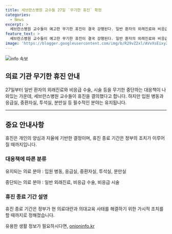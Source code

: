 ```yaml
---
title: 세브란스병원 교수들 27일 `무기한 휴진` 확정
categories:
  - News
excerpt: >
  세브란스병원 교수들이 예고한 무기한 휴진이 결국 강행된다. 일반 환자의 외래진료와 비응급 수술 및 시술은 중단되지만, 입원 병동과 응급실, 중환자실, 투석실, 분만실 등 필수적인 분야는 유지된다. 휴진은 개인 결정이며, 연세의료원 산하 세브란스병원, 강남세브란스병원, 용인세브란스병원 교수들의 의견을 바탕으로 정해졌다. 휴진 종료 기간은 정부의 의료대란과 의대교육 사태 해결 시까지로 예정되어 있다.
feature_text: >
  세브란스병원 교수들이 예고한 무기한 휴진이 결국 강행된다. 일반 환자의 외래진료와 비응급 수술 및 시술은 중단되지만, 입원 병동과 응급실, 중환자실, 투석실, 분만실 등 필수적인 분야는 유지된다. 휴진은 개인 결정이며, 연세의료원 산하 세브란스병원, 강남세브란스병원, 용인세브란스병원 교수들의 의견을 바탕으로 정해졌다. 휴진 종료 기간은 정부의 의료대란과 의대교육 사태 해결 시까지로 예정되어 있다.
image: 'https://blogger.googleusercontent.com/img/b/R29vZ2xl/AVvXsEixyZcFfHzMRdzZMjFBmAUKJYCLCGyLL1o632UiGVXcaFdKo_bkvkuCioo0uUKlGfBVcT3P84aROyZIXSBEx3Aw5nCQ3pTgDom1WDC4m8eifvWiAmWEEVb4x6G_l8C0QH225ldMjyaFvpxGEBGNO37VmDTDMHGhJPq73UglMfDca1-0aw/s1600/blogspot.png'
---
```


<p><img src="https://blogger.googleusercontent.com/img/b/R29vZ2xl/AVvXsEixyZcFfHzMRdzZMjFBmAUKJYCLCGyLL1o632UiGVXcaFdKo_bkvkuCioo0uUKlGfBVcT3P84aROyZIXSBEx3Aw5nCQ3pTgDom1WDC4m8eifvWiAmWEEVb4x6G_l8C0QH225ldMjyaFvpxGEBGNO37VmDTDMHGhJPq73UglMfDca1-0aw/s1600/blogspot.png" alt="info 속보" /></p>

<h2 data-ke-size="size26">의료 기관 무기한 휴진 안내</h2>

<p data-ke-size="size16">27일부터 일반 환자의 외래진료와 비응급 수술, 시술 등을 무기한 중단하는 대응책이 나와있는 가운데, 세브란스병원 교수들이 휴진을 결의했다고 합니다. 하지만 입원 병동과 응급실, 중환자실, 투석실, 분만실 등 필수적인 분야는 유지됩니다.</p>

<hr>

<h2 data-ke-size="size26">중요 안내사항</h2>

<p data-ke-size="size16">휴진은 개인의 양심과 자율에 기반한 결정이며, 휴진 종료 기간은 정부의 조치가 이루어질 때까지입니다.</p>

<h3>대응책에 따른 분류</h3>

<p data-ke-size="size16">유지되는 의료 분야 : 입원 병동, 응급실, 중환자실, 투석실, 분만실</p>

<p data-ke-size="size16">중단되는 의료 분야 : 일반 외래진료, 비응급 수술, 비응급 시술</p>

<h3>휴진 종료 기간 설명</h3>

<p data-ke-size="size16">휴진 종료 기간은 정부가 현 의료대란과 의대교육 사태를 해결하기 위한 가시적 조치를 할 때까지로 정해졌습니다.</p>
유용한 생활 정보가 필요하시다면, <a href="https://onioninfo.kr" rel="dofollow">onioninfo.kr</a>


